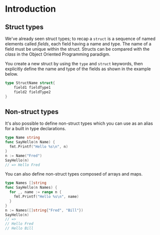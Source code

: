 # Introduction

## Struct types

We've already seen struct types; to recap a `struct` is a sequence of named elements called _fields_, each field having a name and type.
The name of a field must be unique within the struct.
Structs can be compared with the _class_ in the Object Oriented Programming paradigm.

You create a new struct by using the `type` and `struct` keywords, then explicitly define the name and type of the fields as shown in the example below.

```go
type StructName struct{
    field1 fieldType1
    field2 fieldType2
}
```

## Non-struct types

It's also possible to define non-struct types which you can use as an alias for a built in type declarations.

```go
type Name string
func SayHello(n Name) {
  fmt.Printf("Hello %s\n", n)
}
n := Name("Fred")
SayHello(n)
// => Hello Fred
```

You can also define non-struct types composed of arrays and maps.

```go
type Names []string
func SayHello(n Names) {
  for _, name := range n {
    fmt.Printf("Hello %s\n", name)
  }
}
n := Names([]string{"Fred", "Bill"})
SayHello(n)
// =>
// Hello Fred
// Hello Bill
```
